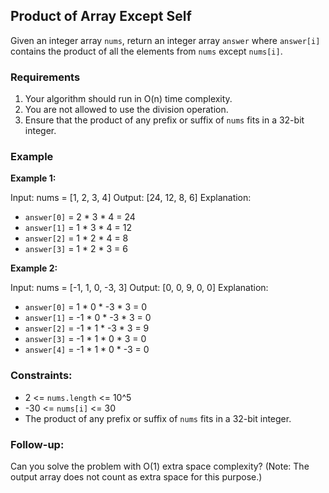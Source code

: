 ## Product of Array Except Self

Given an integer array `nums`, return an integer array `answer` where `answer[i]` contains the product of all the elements from `nums` except `nums[i]`.

### Requirements

1. Your algorithm should run in O(n) time complexity.
2. You are not allowed to use the division operation.
3. Ensure that the product of any prefix or suffix of `nums` fits in a 32-bit integer.

### Example

**Example 1:**

Input: nums = [1, 2, 3, 4]
Output: [24, 12, 8, 6]
Explanation:
- `answer[0]` = 2 * 3 * 4 = 24
- `answer[1]` = 1 * 3 * 4 = 12
- `answer[2]` = 1 * 2 * 4 = 8
- `answer[3]` = 1 * 2 * 3 = 6

**Example 2:**

Input: nums = [-1, 1, 0, -3, 3]
Output: [0, 0, 9, 0, 0]
Explanation:
- `answer[0]` = 1 * 0 * -3 * 3 = 0
- `answer[1]` = -1 * 0 * -3 * 3 = 0
- `answer[2]` = -1 * 1 * -3 * 3 = 9
- `answer[3]` = -1 * 1 * 0 * 3 = 0
- `answer[4]` = -1 * 1 * 0 * -3 = 0

### Constraints:

- 2 <= `nums.length` <= 10^5
- -30 <= `nums[i]` <= 30
- The product of any prefix or suffix of `nums` fits in a 32-bit integer.

### Follow-up:
Can you solve the problem with O(1) extra space complexity? (Note: The output array does not count as extra space for this purpose.)